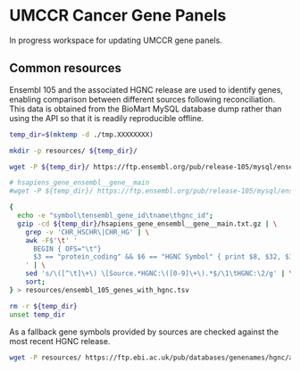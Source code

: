 # UMCCR Cancer Gene Panels

In progress workspace for updating UMCCR gene panels.

## Common resources

Ensembl 105 and the associated HGNC release are used to identify genes, enabling comparison between different sources
following reconciliation. This data is obtained from the BioMart MySQL database dump rather than using the API so that
it is readily reproducible offline.

```bash
temp_dir=$(mktemp -d ./tmp.XXXXXXXX)

mkdir -p resources/ ${temp_dir}/

wget -P ${temp_dir}/ https://ftp.ensembl.org/pub/release-105/mysql/ensembl_mart_105/hsapiens_gene_ensembl__gene__main.txt.gz

# hsapiens_gene_ensembl__gene__main
#wget -P ${temp_dir}/ https://ftp.ensembl.org/pub/release-105/mysql/ensembl_mart_105/ensembl_mart_105.sql.gz

{
  echo -e "symbol\tensembl_gene_id\tname\thgnc_id";
  gzip -cd ${temp_dir}/hsapiens_gene_ensembl__gene__main.txt.gz | \
    grep -v 'CHR_HSCHR\|CHR_HG' | \
    awk -F$'\t' '
      BEGIN { OFS="\t"}
      $3 == "protein_coding" && $6 == "HGNC Symbol" { print $8, $32, $11}
    ' | \
    sed 's/\([^\t]\+\) \[Source.*HGNC:\([0-9]\+\).*$/\1\tHGNC:\2/g' | \
    sort;
} > resources/ensembl_105_genes_with_hgnc.tsv

rm -r ${temp_dir}
unset temp_dir
```

As a fallback gene symbols provided by sources are checked against the most recent HGNC release.

```bash
wget -P resources/ https://ftp.ebi.ac.uk/pub/databases/genenames/hgnc/archive/monthly/tsv/hgnc_complete_set_2023-11-01.tsv
```
